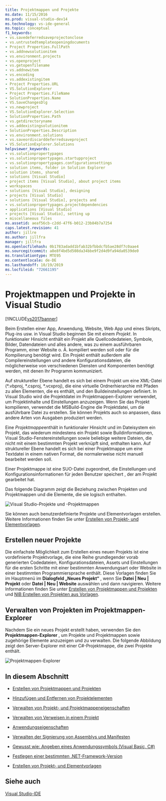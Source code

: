 ```yaml
---
title: Projektmappen und Projekte
ms.date: 11/15/2016
ms.prod: visual-studio-dev14
ms.technology: vs-ide-general
ms.topic: conceptual
f1_keywords:
- vs.savedeferredsaveprojectonclose
- vs.untrustedtemplateopeningdocuments
- Project Properties.FullPath
- vs.addnewsolutionitem
- vs.environment.projects
- vs.openproject
- vs.getopenfilename
- vs.addnewitem
- vs.encoding
- vs.addexistingitem
- Project Properties.URL
- VS.SolutionExplorer
- Project Properties.FileName
- SolutionProperties.Name
- VS.SaveChangesDlg
- vs.newproject
- VS.SolutionExplorer.Selection
- SolutionProperties.Path
- vs.getdirectoryname
- vs.addexistingsolutionitem
- SolutionProperties.Description
- vs.environment.solutions
- vs.saveordiscarddeferredsaveproject
- VS.SolutionExplorer.Solutions
helpviewer_keywords:
- vs.solutionpropertypages
- vs.solutionpropertypages.startupproject
- vs.solutionpropertypages.configurationsettings
- solution items, folder in Solution Explorer
- solution items, shared
- solutions [Visual Studio]
- project items [Visual Studio], about project items
- workspaces
- solutions [Visual Studio], designing
- projects [Visual Studio]
- solutions [Visual Studio], projects and
- vs.solutionpropertypages.projectdependencies
- applications [Visual Studio]
- projects [Visual Studio], setting up
- miscellaneous files
ms.assetid: aeaf56cb-c2dd-47f6-b012-23b84b7a7254
caps.latest.revision: 41
author: jillre
ms.author: jillfra
manager: jillfra
ms.openlocfilehash: 0b1783adadd1bfab32bfbbdcfb5ae28df7c0aae4
ms.sourcegitcommit: a8e8f4bd5d508da34bbe9f2d4d9fa94da0539de0
ms.translationtype: MTE95
ms.contentlocale: de-DE
ms.lasthandoff: 10/19/2019
ms.locfileid: "72661195"
---
```

# <a name="solutions-and-projects-in-visual-studio"></a>Projektmappen und Projekte in Visual Studio
[!INCLUDE[vs2017banner](../includes/vs2017banner.md)]

Beim Erstellen einer App, Anwendung, Website, Web App und eines Skripts, Plug-ins usw. in Visual Studio beginnen Sie mit einem *Projekt*. In funktionaler Hinsicht enthält ein Projekt alle Quellcodedateien, Symbole, Bilder, Datendateien und alles andere, was zu einem ausführbaren Programm, einer Website o. Ä. kompiliert werden soll oder für die Kompilierung benötigt wird.  Ein Projekt enthält außerdem alle Compilereinstellungen und andere Konfigurationsdateien, die möglicherweise von verschiedenen Diensten und Komponenten benötigt werden, mit denen Ihr Programm kommuniziert.

 Auf struktureller Ebene handelt es sich bei einem Projekt um eine XML-Datei (*.vbproj, \*.csproj, \*.vcxproj), die eine virtuelle Ordnerhierarchie mit Pfaden zu allen Elementen, die es enthält, und den Buildeinstellungen definiert. In Visual Studio wird die Projektdatei im Projektmappen-Explorer verwendet, um Projektinhalte und Einstellungen anzuzeigen. Wenn Sie das Projekt kompilieren, verwendet die MSBuild-Engine die Projektdatei, um die ausführbare Datei zu erstellen. Sie können Projekts auch so anpassen, dass andere Arten von Ausgaben produziert werden.

 Eine *Projektmappe*enthält in funktionaler Hinsicht und im Dateisystem ein Projekt, das wiederum mindestens ein Projekt sowie Buildinformationen, Visual Studio-Fenstereinstellungen sowie beliebige weitere Dateien, die nicht mit einem bestimmten Projekt verknüpft sind, enthalten kann. Auf struktureller Ebene handelt es sich bei einer Projektmappe um eine Textdatei in einem nativen Format, die normalerweise nicht manuell bearbeitet werden soll.

 Einer Projektmappe ist eine SUO-Datei zugeordnet, die Einstellungen und Konfigurationsinformationen für jeden Benutzer speichert , der am Projekt gearbeitet hat.

 Das folgende Diagramm zeigt die Beziehung zwischen Projekten und Projektmappen und die Elemente, die sie logisch enthalten.

 ![Visual Studio-Projekte und -Projektmappen](../ide/media/vs2015-project-diagram.png "|::ref1::|")

 Sie können auch benutzerdefinierte Projekte und Elementvorlagen erstellen. Weitere Informationen finden Sie unter [Erstellen von Projekt- und Elementvorlagen](../ide/creating-project-and-item-templates.md).

## <a name="creating-new-projects"></a>Erstellen neuer Projekte
 Die einfachste Möglichkeit zum Erstellen eines neuen Projekts ist eine vordefinierte Projektvorlage, die eine Reihe grundlegender vorab generierten Codedateien, Konfigurationsdateien, Assets und Einstellungen für die ersten Schritte mit einer bestimmten Anwendungsart oder Website in einer bestimmten Programmiersprache enthält. Diese Vorlagen finden Sie im Hauptmenü im **Dialogfeld „Neues Projekt“** , wenn Sie **Datei &#124; Neu &#124; Projekt** oder **Datei &#124; Neu &#124; Website** auswählen und dann navigieren. Weitere Informationen finden Sie unter [Erstellen von Projektmappen und Projekten](../ide/creating-solutions-and-projects.md) und [NIB Erstellen von Projekten aus Vorlagen](https://msdn.microsoft.com/7c36d86a-6b79-4480-8228-0f925f1204b2).

## <a name="managing-projects-in-solution-explorer"></a>Verwalten von Projekten im Projektmappen-Explorer
 Nachdem Sie ein neues Projekt erstellt haben, verwenden Sie den **Projektmappen-Explorer** , um Projekte und Projektmappen sowie zugehörige Elemente anzuzeigen und zu verwalten. Die folgende Abbildung zeigt den Server-Explorer mit einer C#-Projektmappe, die zwei Projekte enthält.

 ![Projektmappen-Explorer](../ide/media/vs2015-solution-explorer.png "|::ref2::|")

## <a name="in-this-section"></a>In diesem Abschnitt

- [Erstellen von Projektmappen und Projekten](../ide/creating-solutions-and-projects.md)

- [Hinzufügen und Entfernen von Projektelementen](../ide/adding-and-removing-project-items.md)

- [Verwalten von Projekt- und Projektmappeneigenschaften](../ide/managing-project-and-solution-properties.md)

- [Verwalten von Verweisen in einem Projekt](../ide/managing-references-in-a-project.md)

- [Anwendungseigenschaften](../ide/application-properties.md)

- [Verwalten der Signierung von Assemblys und Manifesten](../ide/managing-assembly-and-manifest-signing.md)

- [Gewusst wie: Angeben eines Anwendungssymbols (Visual Basic, C#)](../ide/how-to-specify-an-application-icon-visual-basic-csharp.md)

- [Festlegen einer bestimmten .NET-Framework-Version](../ide/targeting-a-specific-dotnet-framework-version.md)

- [Erstellen von Projekt- und Elementvorlagen](../ide/creating-project-and-item-templates.md)

## <a name="see-also"></a>Siehe auch
 [Visual Studio-IDE](../ide/visual-studio-ide.md)
